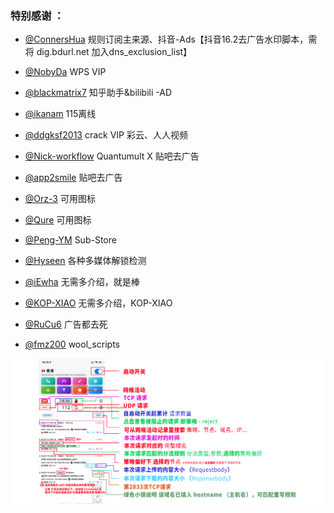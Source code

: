 ### 特别感谢 ：

* [@ConnersHua](https://github.com/DivineEngine/Profiles/tree/master) 规则订阅主来源、抖音-Ads【抖音16.2去广告水印脚本，需将 dig.bdurl.net 加入dns_exclusion_list】

* [@NobyDa](https://github.com/NobyDa/Script/tree/master) WPS VIP

* [@blackmatrix7](https://github.com/blackmatrix7/ios_rule_script) 知乎助手&bilibili -AD

* [@ikanam](https://github.com/ikanam/Surge-Scripts) 115离线

* [@ddgksf2013](https://github.com/ddgksf2013) crack VIP 彩云、人人视频

* [@Nick-workflow](https://github.com/Nick-workflow/script-test) Quantumult X 贴吧去广告

* [@app2smile](https://github.com/app2smile/rules) 贴吧去广告

* [@Orz-3](https://github.com/Orz-3/mini) 可用图标

* [@Qure](https://github.com/Koolson/Qure) 可用图标

* [@Peng-YM](https://github.com/Peng-YM/Sub-Store) Sub-Store

* [@Hyseen](https://github.com/Hyseen/Scripts/tree/master/QuantumultX) 各种多媒体解锁检测

* [@iEwha](https://github.com/iEwha/Profiles/tree/master/QuantumultX) 无需多介绍，就是棒

* [@KOP-XIAO](https://github.com/KOP-XIAO/QuantumultX/tree/master/Scripts) 无需多介绍，KOP-XIAO

* [@RuCu6](https://github.com/RuCu6/QuanX) 广告都去死

* [@fmz200](https://github.com/fmz200/wool_scripts) wool_scripts

![](https://raw.githubusercontent.com/chaizia/Profiles/master/MyQuantumultX/%E6%97%A5%E5%BF%97.png)



